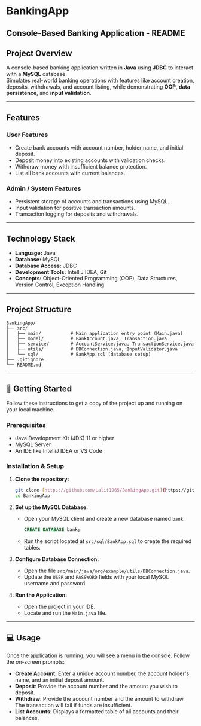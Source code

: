 # BankingApp
## Console-Based Banking Application - README

## Project Overview
A console-based banking application written in **Java** using **JDBC** to interact with a **MySQL** database.  
Simulates real-world banking operations with features like account creation, deposits, withdrawals, and account listing, while demonstrating **OOP**, **data persistence**, and **input validation**.

---

## Features

### User Features
- Create bank accounts with account number, holder name, and initial deposit.  
- Deposit money into existing accounts with validation checks.  
- Withdraw money with insufficient balance protection.  
- List all bank accounts with current balances.  

### Admin / System Features
- Persistent storage of accounts and transactions using MySQL.  
- Input validation for positive transaction amounts.  
- Transaction logging for deposits and withdrawals.  

---

## Technology Stack
- **Language:** Java  
- **Database:** MySQL  
- **Database Access:** JDBC  
- **Development Tools:** IntelliJ IDEA, Git  
- **Concepts:** Object-Oriented Programming (OOP), Data Structures, Version Control, Exception Handling  

---

## Project Structure

```text
BankingApp/
├── src/
│   ├── main/           # Main application entry point (Main.java)
│   ├── model/          # BankAccount.java, Transaction.java
│   ├── service/        # AccountService.java, TransactionService.java
│   ├── utils/          # DBConnection.java, InputValidator.java
│   └── sql/            # BankApp.sql (database setup)
├── .gitignore
└── README.md
```
---

## 🚀 Getting Started

Follow these instructions to get a copy of the project up and running on your local machine.

### Prerequisites

* Java Development Kit (JDK) 11 or higher
* MySQL Server
* An IDE like IntelliJ IDEA or VS Code

### Installation & Setup

1.  **Clone the repository:**
    ```sh
    git clone [https://github.com/Lalit1965/BankingApp.git](https://github.com/Lalit1965/BankingApp.git)
    cd BankingApp
    ```

2.  **Set up the MySQL Database:**
    * Open your MySQL client and create a new database named `bank`.
        ```sql
        CREATE DATABASE bank;
        ```
    * Run the script located at `src/sql/BankApp.sql` to create the required tables.

3.  **Configure Database Connection:**
    * Open the file `src/main/java/org/example/utils/DBConnection.java`.
    * Update the `USER` and `PASSWORD` fields with your local MySQL username and password.

4.  **Run the Application:**
    * Open the project in your IDE.
    * Locate and run the `Main.java` file.

---

## 💻 Usage

Once the application is running, you will see a menu in the console. Follow the on-screen prompts:

* **Create Account**: Enter a unique account number, the account holder's name, and an initial deposit amount.
* **Deposit**: Provide the account number and the amount you wish to deposit.
* **Withdraw**: Provide the account number and the amount to withdraw. The transaction will fail if funds are insufficient.
* **List Accounts**: Displays a formatted table of all accounts and their balances.
